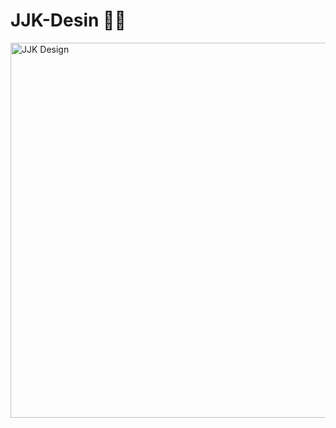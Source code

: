 # JJK-Desin 🎨👾

<img src="https://github.com/meawbat/JJK-Desin/raw/main/JJK%20DESIN.png" alt="JJK Design" width="600">

